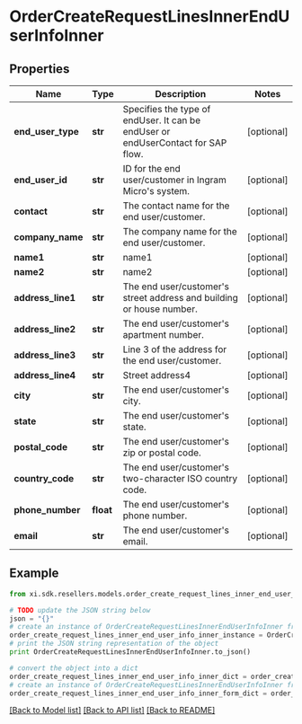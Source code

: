 # OrderCreateRequestLinesInnerEndUserInfoInner


## Properties

Name | Type | Description | Notes
------------ | ------------- | ------------- | -------------
**end_user_type** | **str** | Specifies the type of endUser. It can be endUser or endUserContact for SAP flow. | [optional] 
**end_user_id** | **str** | ID for the end user/customer in Ingram Micro&#39;s system. | [optional] 
**contact** | **str** | The contact name for the end user/customer. | [optional] 
**company_name** | **str** | The company name for the end user/customer. | [optional] 
**name1** | **str** | name1 | [optional] 
**name2** | **str** | name2 | [optional] 
**address_line1** | **str** | The end user/customer&#39;s street address and building or house number. | [optional] 
**address_line2** | **str** | The end user/customer&#39;s apartment number. | [optional] 
**address_line3** | **str** | Line 3 of the address for the end user/customer. | [optional] 
**address_line4** | **str** | Street address4 | [optional] 
**city** | **str** | The end user/customer&#39;s city. | [optional] 
**state** | **str** | The end user/customer&#39;s state. | [optional] 
**postal_code** | **str** | The end user/customer&#39;s zip or postal code. | [optional] 
**country_code** | **str** | The end user/customer&#39;s two-character ISO country code. | [optional] 
**phone_number** | **float** | The end user/customer&#39;s phone number. | [optional] 
**email** | **str** | The end user/customer&#39;s email. | [optional] 

## Example

```python
from xi.sdk.resellers.models.order_create_request_lines_inner_end_user_info_inner import OrderCreateRequestLinesInnerEndUserInfoInner

# TODO update the JSON string below
json = "{}"
# create an instance of OrderCreateRequestLinesInnerEndUserInfoInner from a JSON string
order_create_request_lines_inner_end_user_info_inner_instance = OrderCreateRequestLinesInnerEndUserInfoInner.from_json(json)
# print the JSON string representation of the object
print OrderCreateRequestLinesInnerEndUserInfoInner.to_json()

# convert the object into a dict
order_create_request_lines_inner_end_user_info_inner_dict = order_create_request_lines_inner_end_user_info_inner_instance.to_dict()
# create an instance of OrderCreateRequestLinesInnerEndUserInfoInner from a dict
order_create_request_lines_inner_end_user_info_inner_form_dict = order_create_request_lines_inner_end_user_info_inner.from_dict(order_create_request_lines_inner_end_user_info_inner_dict)
```
[[Back to Model list]](../README.md#documentation-for-models) [[Back to API list]](../README.md#documentation-for-api-endpoints) [[Back to README]](../README.md)


